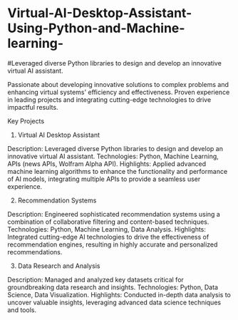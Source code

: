 # Virtual-AI-Desktop-Assistant-Using-Python-and-Machine-learning-
#Leveraged diverse Python libraries to design and develop an innovative virtual AI assistant.


Passionate about developing innovative solutions to complex problems and enhancing virtual systems' efficiency and effectiveness. Proven experience in leading projects and integrating cutting-edge technologies to drive impactful results.

Key Projects
1. Virtual AI Desktop Assistant

Description: Leveraged diverse Python libraries to design and develop an innovative virtual AI assistant.
Technologies: Python, Machine Learning, APIs (news APIs, Wolfram Alpha API).
Highlights: Applied advanced machine learning algorithms to enhance the functionality and performance of AI models, integrating multiple APIs to provide a seamless user experience.

2. Recommendation Systems

Description: Engineered sophisticated recommendation systems using a combination of collaborative filtering and content-based techniques.
Technologies: Python, Machine Learning, Data Analysis.
Highlights: Integrated cutting-edge AI technologies to drive the effectiveness of recommendation engines, resulting in highly accurate and personalized recommendations.

3. Data Research and Analysis

Description: Managed and analyzed key datasets critical for groundbreaking data research and insights.
Technologies: Python, Data Science, Data Visualization.
Highlights: Conducted in-depth data analysis to uncover valuable insights, leveraging advanced data science techniques and tools.

